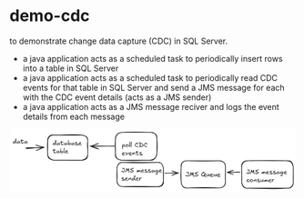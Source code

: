 # demo-cdc

to demonstrate change data capture (CDC) in SQL Server.

* a java application acts as a scheduled task to periodically insert rows into a table in SQL Server
* a java application acts as a scheduled task to periodically read CDC events for that table  in SQL Server and send a JMS message for each with the CDC event details (acts as a JMS sender)
* a java application acts as a JMS message reciver and logs the event details from each message

![illustration](docs/illustration.png)

